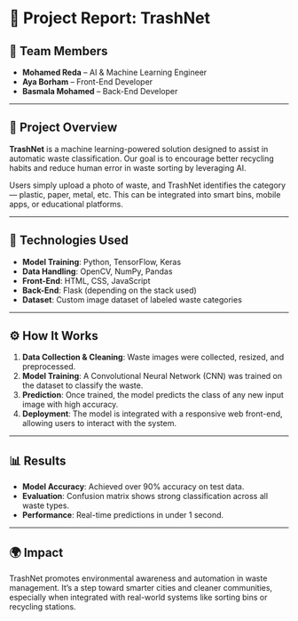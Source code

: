 # 📝 **Project Report: TrashNet**

## 👥 Team Members

- **Mohamed Reda** – AI & Machine Learning Engineer  
- **Aya Borham** – Front-End Developer  
- **Basmala Mohamed** – Back-End Developer

---

## 📌 Project Overview

**TrashNet** is a machine learning-powered solution designed to assist in automatic waste classification. Our goal is to encourage better recycling habits and reduce human error in waste sorting by leveraging AI.

Users simply upload a photo of waste, and TrashNet identifies the category — plastic, paper, metal, etc. This can be integrated into smart bins, mobile apps, or educational platforms.

---

## 🧠 Technologies Used

- **Model Training**: Python, TensorFlow, Keras  
- **Data Handling**: OpenCV, NumPy, Pandas  
- **Front-End**: HTML, CSS, JavaScript
- **Back-End**: Flask (depending on the stack used)  
- **Dataset**: Custom image dataset of labeled waste categories  

---

## ⚙️ How It Works

1. **Data Collection & Cleaning**: Waste images were collected, resized, and preprocessed.
2. **Model Training**: A Convolutional Neural Network (CNN) was trained on the dataset to classify the waste.
3. **Prediction**: Once trained, the model predicts the class of any new input image with high accuracy.
4. **Deployment**: The model is integrated with a responsive web front-end, allowing users to interact with the system.

---

## 📊 Results

- **Model Accuracy**: Achieved over 90% accuracy on test data.
- **Evaluation**: Confusion matrix shows strong classification across all waste types.
- **Performance**: Real-time predictions in under 1 second.

---

## 🌍 Impact

TrashNet promotes environmental awareness and automation in waste management. It’s a step toward smarter cities and cleaner communities, especially when integrated with real-world systems like sorting bins or recycling stations.
